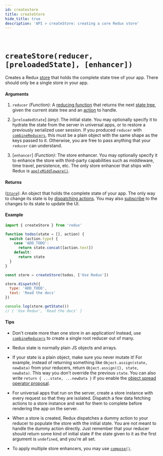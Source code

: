 ```yaml
---
id: createstore
title: createStore
hide_title: true
description: 'API > createStore: creating a core Redux store'
---
```


&nbsp;

# `createStore(reducer, [preloadedState], [enhancer])`

Creates a Redux [store](Store.md) that holds the complete state tree of your app.
There should only be a single store in your app.

#### Arguments

1. `reducer` _(Function)_: A [reducing function](../understanding/thinking-in-redux/Glossary.md#reducer) that returns the next [state tree](../understanding/thinking-in-redux/Glossary.md#state), given the current state tree and an [action](../understanding/thinking-in-redux/Glossary.md#action) to handle.

2. [`preloadedState`] _(any)_: The initial state. You may optionally specify it to hydrate the state from the server in universal apps, or to restore a previously serialized user session. If you produced `reducer` with [`combineReducers`](combineReducers.md), this must be a plain object with the same shape as the keys passed to it. Otherwise, you are free to pass anything that your `reducer` can understand.

3. [`enhancer`] _(Function)_: The store enhancer. You may optionally specify it to enhance the store with third-party capabilities such as middleware, time travel, persistence, etc. The only store enhancer that ships with Redux is [`applyMiddleware()`](./applyMiddleware.md).

#### Returns

([_`Store`_](Store.md)): An object that holds the complete state of your app. The only way to change its state is by [dispatching actions](Store.md#dispatchaction). You may also [subscribe](Store.md#subscribelistener) to the changes to its state to update the UI.

#### Example

```js
import { createStore } from 'redux'

function todos(state = [], action) {
  switch (action.type) {
    case 'ADD_TODO':
      return state.concat([action.text])
    default:
      return state
  }
}

const store = createStore(todos, ['Use Redux'])

store.dispatch({
  type: 'ADD_TODO',
  text: 'Read the docs'
})

console.log(store.getState())
// [ 'Use Redux', 'Read the docs' ]
```

#### Tips

- Don't create more than one store in an application! Instead, use [`combineReducers`](combineReducers.md) to create a single root reducer out of many.

- Redux state is normally plain JS objects and arrays.

- If your state is a plain object, make sure you never mutate it! For example, instead of returning something like `Object.assign(state, newData)` from your reducers, return `Object.assign({}, state, newData)`. This way you don't override the previous `state`. You can also write `return { ...state, ...newData }` if you enable the [object spread operator proposal](../recipes/UsingObjectSpreadOperator.md).

- For universal apps that run on the server, create a store instance with every request so that they are isolated. Dispatch a few data fetching actions to a store instance and wait for them to complete before rendering the app on the server.

- When a store is created, Redux dispatches a dummy action to your reducer to populate the store with the initial state. You are not meant to handle the dummy action directly. Just remember that your reducer should return some kind of initial state if the state given to it as the first argument is `undefined`, and you're all set.

- To apply multiple store enhancers, you may use [`compose()`](./compose.md).
